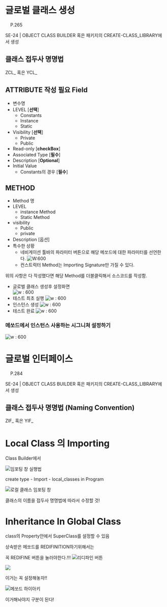 # 글로벌 클래스 생성
&nbsp;&nbsp;&nbsp;&nbsp;P.265

SE-24 | OBJECT CLASS BUILDER
  혹은
패키지의 CREATE-CLASS_LIBRARY에서 생성

## 클래스 접두사 명명법
ZCL_ 혹은 YCL_

## ATTRIBUTE 작성 필요 Field
- 변수명
- LEVEL \[**선택**\]
    - Constants
    - Instance
    - Static
- Visibility \[**선택**\]
    - Private
    - Public
- Read-only \[**checkBox**\]
- Associated Type \[**필수**\]
- Description \[**Optional**\]
- Initial Value
    - Constants의 경우 \[**필수**\]

## METHOD
- Method 명
- LEVEL
    - instance Method
    - Static Method
- visibility
    - Public
    - private
- Description \[옵션\]
- 특수한 상황
    - 네비게이션 툴바의 파라미터 버튼으로 해당 메쏘드에 대한 파라미터를 선언한다.
        ![W:600](../screenShot/Week8/Method_making.png)
    - 컨스트럭터 Method는 Importing Signature만 가질 수 있다.

위의 사항은 다 작성했다면 해당 Method를 더블클릭해서 소스코드를 작성함.

- 글로벌 클래스 생성후 설정화면  
    ![w : 600](../screenShot/Week8/class.png)
- 테스트 최초 실행
    ![w : 600](../screenShot/Week8/init_test.png)
- 인스턴스 생성
    ![w : 600](../screenShot/Week8/Create_test_instance.png)
- 테스트 완료
    ![w : 600](../screenShot/Week8/TEST_COMPLETE.png)


### 메쏘드에서 인스턴스 사용하는 시그니쳐 설정하기
![w : 600](../screenShot/Week8/test_Instance.png)




# 글로벌 인터페이스
&nbsp;&nbsp;&nbsp;&nbsp;P.284

SE-24 | OBJECT CLASS BUILDER
  혹은
패키지의 CREATE-CLASS_LIBRARY에서 생성

## 클래스 접두사 명명법 (Naming Convention)
ZIF_ 혹은 YIF_



# Local Class 의 Importing

Class Builder에서

![임포팅 창 실행법](../screenShot/Week8/Local_classs_Importing.png)

create type - Import - local_classes in Program

![로컬 클래스 임포팅 창](../screenShot/Week8/Local_classs_Importing_from_Program.png)

클래스의 이름을 접두사 명명법에 따라서 수정할 것!



# Inheritance In Global Class

class의 Property안에서 SuperClass를 설정할 수 있음

상속받은 메쏘드를 REDIFINITION하기위해서는

꼭 REDIFINE 버튼을 눌러야한다.!!!
![리디파인 버튼](../screenShot/Week8/inheriment_redefintion.png)


![](../screenShot/Week8/inheriment_redefintion.png)


이거는 꼭 설정해놓자!!

![메쏘드 하이아키](../screenShot/Week8/Group_by_interface_and_super_class.png)

이거해놔야지 구분이 된다!
